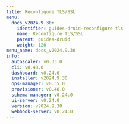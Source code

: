 ```yaml
---
title: Reconfigure TLS/SSL
menu:
  docs_v2024.9.30:
    identifier: guides-druid-reconfigure-tls
    name: Reconfigure TLS/SSL
    parent: guides-druid
    weight: 120
menu_name: docs_v2024.9.30
info:
  autoscaler: v0.33.0
  cli: v0.48.0
  dashboard: v0.24.0
  installer: v2024.9.30
  ops-manager: v0.35.0
  provisioner: v0.48.0
  schema-manager: v0.24.0
  ui-server: v0.24.0
  version: v2024.9.30
  webhook-server: v0.24.0
---
```


